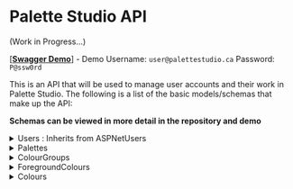 # Palette Studio API
(Work in Progress...)

[[**Swagger Demo**](https://palettestudioapidemo.azurewebsites.net/swagger/index.html)]
    - Demo Username: ```user@palettestudio.ca```  Password: ```P@ssw0rd```

This is an API that will be used to manage user accounts and their work in Palette Studio.
The following is a list of the basic models/schemas that make up the API:

**Schemas can be viewed in more detail in the repository and demo**

<details>
 <summary>Users : Inherits from ASPNetUsers</summary>
  
![image](https://github.com/sannafis/PaletteStudioReadMe/assets/119695583/b133387e-892e-4056-9e3d-4d8d1f73756c)
</details>

<details>
 <summary>Palettes</summary>
  
![image](https://github.com/sannafis/PaletteStudioReadMe/assets/119695583/641db496-558a-4629-8d0d-db4f211fa55a)
</details>

<details>
 <summary>ColourGroups</summary>
  
![image](https://github.com/sannafis/PaletteStudioReadMe/assets/119695583/d7bd1625-4505-4d7f-b90c-bbee8f0c7550)
</details>

<details>
 <summary>ForegroundColours</summary>
   
![image](https://github.com/sannafis/PaletteStudioReadMe/assets/119695583/e6a17756-6c61-4a5c-b45f-d16b62f30046)
</details>

<details>
 <summary>Colours</summary>
   
![image](https://github.com/sannafis/PaletteStudioReadMe/assets/119695583/244f5332-7460-4d0c-abac-91cfb0660376)
</details>




